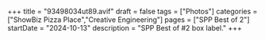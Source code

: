+++
title = "93498034ut89.avif"
draft = false
tags = ["Photos"]
categories = ["ShowBiz Pizza Place","Creative Engineering"]
pages = ["SPP Best of 2"]
startDate = "2024-10-13"
description = "SPP Best of #2 box label."
+++
